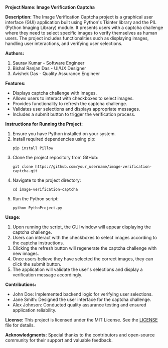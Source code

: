 **Project Name: Image Verification Captcha**

**Description:**
The Image Verification Captcha project is a graphical user interface (GUI) application built using Python's Tkinter library and the PIL (Python Imaging Library) module. It presents users with a captcha challenge where they need to select specific images to verify themselves as human users. The project includes functionalities such as displaying images, handling user interactions, and verifying user selections.

**Authors:**
1. Saurav Kumar - Software Engineer
2. Bishal Ranjan Das - UI/UX Designer
3. Avishek Das - Quality Assurance Engineer

**Features:**
- Displays captcha challenge with images.
- Allows users to interact with checkboxes to select images.
- Provides functionality to refresh the captcha challenge.
- Validates user selections and displays appropriate messages.
- Includes a submit button to trigger the verification process.

**Instructions for Running the Project:**
1. Ensure you have Python installed on your system.
2. Install required dependencies using pip:
   ```
   pip install Pillow
   ```
3. Clone the project repository from GitHub:
   ```
   git clone https://github.com/your_username/image-verification-captcha.git
   ```
4. Navigate to the project directory:
   ```
   cd image-verification-captcha
   ```
5. Run the Python script:
   ```
   python PythnProject.py
   ```

**Usage:**
1. Upon running the script, the GUI window will appear displaying the captcha challenge.
2. Users can interact with the checkboxes to select images according to the captcha instructions.
3. Clicking the refresh button will regenerate the captcha challenge with new images.
4. Once users believe they have selected the correct images, they can click the submit button.
5. The application will validate the user's selections and display a verification message accordingly.

**Contributions:**
- John Doe: Implemented backend logic for verifying user selections.
- Jane Smith: Designed the user interface for the captcha challenge.
- Alex Johnson: Conducted quality assurance testing and ensured application reliability.

**License:**
This project is licensed under the MIT License. See the [LICENSE](LICENSE) file for details.

**Acknowledgments:**
Special thanks to the contributors and open-source community for their support and valuable feedback.
